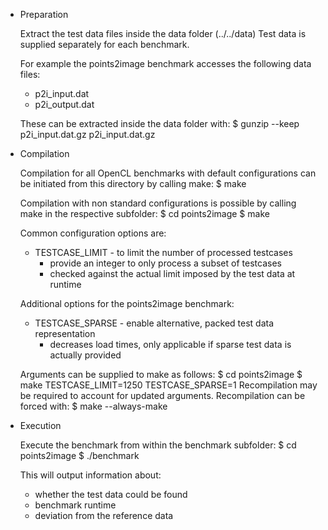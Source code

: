 * Preparation

  Extract the test data files inside the data folder (../../data)
  Test data is supplied separately for each benchmark.

  For example the points2image benchmark accesses the following data files:
  * p2i_input.dat
  * p2i_output.dat

  These can be extracted inside the data folder with:
  $ gunzip --keep p2i_input.dat.gz p2i_input.dat.gz

* Compilation

  Compilation for all OpenCL benchmarks with default configurations can be initiated from this directory by calling make:
  $ make

  Compilation with non standard configurations is possible by calling make in the respective subfolder:
  $ cd points2image
  $ make

  Common configuration options are:
  * TESTCASE_LIMIT - to limit the number of processed testcases
    - provide an integer to only process a subset of testcases
    - checked against the actual limit imposed by the test data at runtime

  Additional options for the points2image benchmark:
  * TESTCASE_SPARSE - enable alternative, packed test data representation
    - decreases load times, only applicable if sparse test data is actually provided

  Arguments can be supplied to make as follows:
  $ cd points2image
  $ make TESTCASE_LIMIT=1250 TESTCASE_SPARSE=1
  Recompilation may be required to account for updated arguments. Recompilation can be forced with:
  $ make --always-make

* Execution

  Execute the benchmark from within the benchmark subfolder:
  $ cd points2image
  $ ./benchmark

  This will output information about:
  * whether the test data could be found
  * benchmark runtime
  * deviation from the reference data